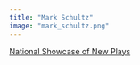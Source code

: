 ```yaml
---
title: "Mark Schultz"
image: "mark_schultz.png"
---
```


[National Showcase of New Plays](/programs/national-showcase-of-new-plays)